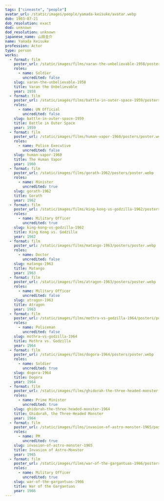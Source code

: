 ```yaml
---
tags: ["cineaste", "people"]
avatar_url: /static/images/people/yamada-keisuke/avatar.webp
dob: 1903-07-21
dob_resolution: exact
dod: unknown
dod_resolution: unknown
japanese_name: 山田圭介
name: Yamada Keisuke
profession: Actor
type: person
works:
  - format: film
    poster_url: /static/images/films/varan-the-unbelievable-1958/posters/poster.webp
    roles:
      - name: Soldier
        uncredited: false
    slug: varan-the-unbelievable-1958
    title: Varan the Unbelievable
    year: 1958
  - format: film
    poster_url: /static/images/films/battle-in-outer-space-1959/posters/poster.webp
    roles:
      - name: UN Official
        uncredited: false
    slug: battle-in-outer-space-1959
    title: Battle in Outer Space
    year: 1959
  - format: film
    poster_url: /static/images/films/human-vapor-1960/posters/poster.webp
    roles:
      - name: Police Executive
        uncredited: false
    slug: human-vapor-1960
    title: The Human Vapor
    year: 1960
  - format: film
    poster_url: /static/images/films/gorath-1962/posters/poster.webp
    roles:
      - name: Minister
        uncredited: true
    slug: gorath-1962
    title: Gorath
    year: 1962
  - format: film
    poster_url: /static/images/films/king-kong-vs-godzilla-1962/posters/poster.webp
    roles:
      - name: Military Officer
        uncredited: true
    slug: king-kong-vs-godzilla-1962
    title: King Kong vs. Godzilla
    year: 1962
  - format: film
    poster_url: /static/images/films/matango-1963/posters/poster.webp
    roles:
      - name: Doctor
        uncredited: false
    slug: matango-1963
    title: Matango
    year: 1963
  - format: film
    poster_url: /static/images/films/atragon-1963/posters/poster.webp
    roles:
      - name: Military Officer
        uncredited: false
    slug: atragon-1963
    title: Atragon
    year: 1963
  - format: film
    poster_url: /static/images/films/mothra-vs-godzilla-1964/posters/poster.webp
    roles:
      - name: Policeman
        uncredited: false
    slug: mothra-vs-godzilla-1964
    title: Mothra vs. Godzilla
    year: 1964
  - format: film
    poster_url: /static/images/films/dogora-1964/posters/poster.webp
    roles:
      - name: Soldier
        uncredited: true
    slug: dogora-1964
    title: Dogora
    year: 1964
  - format: film
    poster_url: /static/images/films/ghidorah-the-three-headed-monster-1964/posters/poster.webp
    roles:
      - name: Prime Minister
        uncredited: true
    slug: ghidorah-the-three-headed-monster-1964
    title: Ghidorah, the Three-Headed Monster
    year: 1964
  - format: film
    poster_url: /static/images/films/invasion-of-astro-monster-1965/posters/poster.webp
    roles:
      - name: PM
        uncredited: true
    slug: invasion-of-astro-monster-1965
    title: Invasion of Astro-Monster
    year: 1965
  - format: film
    poster_url: /static/images/films/war-of-the-gargantuas-1966/posters/poster.webp
    roles:
      - name: Military Officer
        uncredited: true
    slug: war-of-the-gargantuas-1966
    title: War of the Gargantuas
    year: 1966
---
```

